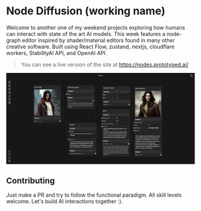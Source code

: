 # Node Diffusion (working name)

Welcome to another one of my weekend projects exploring how humans can interact with state of the art AI models. This week features a node-graph editor inspired by shader/material editors found in many other creative software. Built using React Flow, zustand, nextjs, cloudflare workers, StabilityAI API, and OpenAI API.

> You can see a live version of the site at <https://nodes.prototyped.ai/>

![](https://github.com/KAJdev/node-diffusion/blob/main/.github/image.png?raw=true)

## Contributing

Just make a PR and try to follow the functional paradigm. All skill levels welcome. Let's build AI interactions together :).
